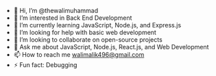 - 👋 Hi, I’m @thewalimuhammad
- 👀 I’m interested in Back End Development
- 🌱 I’m currently learning JavaScript, Node.js, and Express.js
- 🤔 I’m looking for help with basic web development
- 💞️ I’m looking to collaborate on open-source projects
- 💬 Ask me about JavaScript, Node.js, React.js, and Web Development
- 📫 How to reach me walimalik496@gmail.com
- ⚡ Fun fact: Debugging

<!---
thewalimuhammad/thewalimuhammad is a ✨ special ✨ repository because its `README.md` (this file) appears on your GitHub profile.
You can click the Preview link to take a look at your changes.
--->
